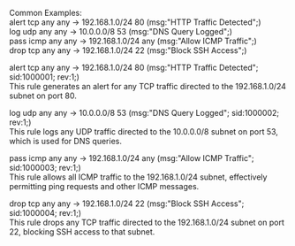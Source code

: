 Common Examples:<br>
alert	tcp	any	any	->	192.168.1.0/24	80	(msg:"HTTP Traffic Detected";)<br>
log  udp	 any	 any 	->	10.0.0.0/8	53	(msg:"DNS Query Logged";)<br>
pass	 icmp	any	any	->	192.168.1.0/24	any	(msg:"Allow ICMP Traffic";)<br>
drop tcp	 any	 any 	->	192.168.1.0/24	22	(msg:"Block SSH Access";)<br>

alert tcp any any -> 192.168.1.0/24 80 (msg:"HTTP Traffic Detected"; sid:1000001; rev:1;)<br>
This rule generates an alert for any TCP traffic directed to the 192.168.1.0/24 subnet on port 80.<br>

log udp any any -> 10.0.0.0/8 53 (msg:"DNS Query Logged"; sid:1000002; rev:1;)<br>
This rule logs any UDP traffic directed to the 10.0.0.0/8 subnet on port 53, which is used for DNS queries.<br>

pass icmp any any -> 192.168.1.0/24 any (msg:"Allow ICMP Traffic"; sid:1000003; rev:1;)<br>
This rule allows all ICMP traffic to the 192.168.1.0/24 subnet, effectively permitting ping requests and other ICMP messages.<br>

drop tcp any any -> 192.168.1.0/24 22 (msg:"Block SSH Access"; sid:1000004; rev:1;)<br>
This rule drops any TCP traffic directed to the 192.168.1.0/24 subnet on port 22, blocking SSH access to that subnet.<br>
